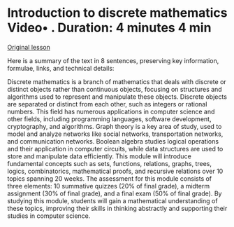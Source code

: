 # Introduction to discrete mathematics Video• . Duration: 4 minutes 4 min

[Original lesson](https://www.coursera.org/learn/uol-discrete-mathematics/lecture/WGa1T/introduction-to-discrete-mathematics)

Here is a summary of the text in 8 sentences, preserving key information, formulae, links, and technical details:

Discrete mathematics is a branch of mathematics that deals with discrete or distinct objects rather than continuous objects, focusing on structures and algorithms used to represent and manipulate these objects. Discrete objects are separated or distinct from each other, such as integers or rational numbers. This field has numerous applications in computer science and other fields, including programming languages, software development, cryptography, and algorithms. Graph theory is a key area of study, used to model and analyze networks like social networks, transportation networks, and communication networks. Boolean algebra studies logical operations and their application in computer circuits, while data structures are used to store and manipulate data efficiently. This module will introduce fundamental concepts such as sets, functions, relations, graphs, trees, logics, combinatorics, mathematical proofs, and recursive relations over 10 topics spanning 20 weeks. The assessment for this module consists of three elements: 10 summative quizzes (20% of final grade), a midterm assignment (30% of final grade), and a final exam (50% of final grade). By studying this module, students will gain a mathematical understanding of these topics, improving their skills in thinking abstractly and supporting their studies in computer science.

